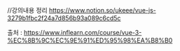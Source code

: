 //강의내용 정리
https://www.notion.so/ukeee/vue-js-3279b1fbc2f24a7d856b93a089c6cd5c

출처 : https://www.inflearn.com/course/vue-3-%EC%8B%9C%EC%9E%91%ED%95%98%EA%B8%B0
